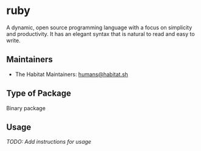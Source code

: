 # ruby

A dynamic, open source programming language with a focus on   simplicity and productivity. It has an elegant syntax that is natural to   read and easy to write.

## Maintainers

* The Habitat Maintainers: <humans@habitat.sh>

## Type of Package

Binary package

## Usage

*TODO: Add instructions for usage*
